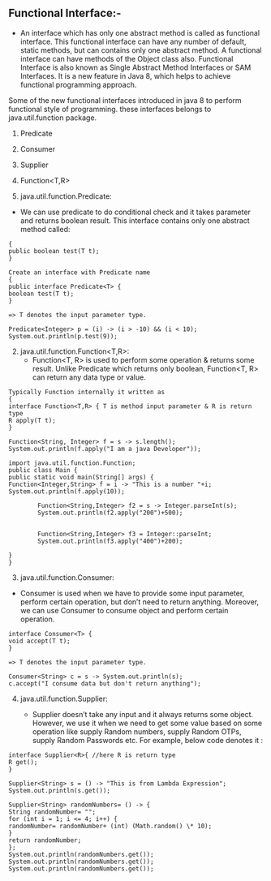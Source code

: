 ## Functional Interface:-

- An interface which has only one abstract method is called as functional interface.
  This functional interface can have any number of default, static methods, but can contains only one
  abstract method.
  A functional interface can have methods of the Object class also.
  Functional Interface is also known as Single Abstract Method Interfaces or SAM Interfaces. It is a
  new feature in Java 8, which helps to achieve functional programming approach.

Some of the new functional interfaces introduced in java 8 to perform functional style of programming. these interfaces belongs to java.util.function package.

1. Predicate<T>
2. Consumer<T>
3. Supplier<T>
4. Function<T,R>

5. java.util.function.Predicate<T>:

- We can use predicate to do conditional check and it takes parameter and returns boolean result.
  This interface contains only one abstract method called:

```
{
public boolean test(T t);
}

Create an interface with Predicate name
{
public interface Predicate<T> {
boolean test(T t);
}

=> T denotes the input parameter type.

Predicate<Integer> p = (i) -> (i > -10) && (i < 10);
System.out.println(p.test(9));
```

2. java.util.function.Function<T,R>:
   - Function<T, R> is used to perform some operation & returns some result. Unlike Predicate<T> which returns only boolean, Function<T, R> can return any data type or value.

```
Typically Function internally it written as
{
interface Function<T,R> { T is method input parameter & R is return type
R apply(T t);
}

Function<String, Integer> f = s -> s.length();
System.out.println(f.apply("I am a java Developer"));
```

```
import java.util.function.Function;
public class Main {
public static void main(String[] args) {
Function<Integer,String> f = i -> "This is a number "+i;
System.out.println(f.apply(10));

        Function<String,Integer> f2 = s -> Integer.parseInt(s);
        System.out.println(f2.apply("200")+500);


        Function<String,Integer> f3 = Integer::parseInt;
        System.out.println(f3.apply("400")+200);

}
}
```

3. java.util.function.Consumer<T>:

- Consumer<T> is used when we have to provide some input parameter, perform certain operation, but don’t need to return anything. Moreover, we can use Consumer to consume object and perform certain operation.

```
interface Consumer<T> {
void accept(T t);
}

=> T denotes the input parameter type.

Consumer<String> c = s -> System.out.println(s);
c.accept("I consume data but don't return anything");
```

4. java.util.function.Supplier<T>:
   - Supplier<R> doesn’t take any input and it always returns some object. However, we use it when we need to get some value based on some operation like supply Random numbers, supply Random OTPs, supply Random Passwords etc. For example, below code denotes it :

```
interface Supplier<R>{ //here R is return type
R get();
}

Supplier<String> s = () -> "This is from Lambda Expression";
System.out.println(s.get());

Supplier<String> randomNumbers= () -> {
String randomNumber= "";
for (int i = 1; i <= 4; i++) {
randomNumber= randomNumber+ (int) (Math.random() \* 10);
}
return randomNumber;
};
System.out.println(randomNumbers.get());
System.out.println(randomNumbers.get());
System.out.println(randomNumbers.get());
```

